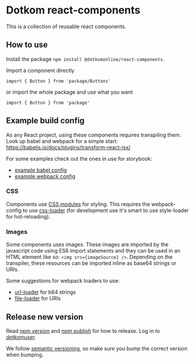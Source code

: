 # Dotkom react-components

This is a collection of reusable react components.

## How to use

Install the package `npm install @dotkomonline/react-components`.

Import a component directly

`import { Button } from 'package/Buttons'`

or import the whole package and use what you want

`import { Button } from 'package'`

## Example build config

As any React project, using these components requires transpiling them. Look up babel and webpack for a simple start: https://babeljs.io/docs/plugins/transform-react-jsx/

For some examples check out the ones in use for storybook:

* [example babel config](https://github.com/dotkom/react-components/blob/master/.storybook/.babelrc)
* [example webpack config](https://github.com/dotkom/react-components/blob/master/.storybook/webpack.config.js)

### CSS

Components use [CSS modules](https://github.com/css-modules/css-modules) for styling. This requires the webpack-config to use [css-loader](https://github.com/webpack-contrib/css-loader) (for development use it's smart to use style-loader for hot-reloading).

### Images

Some components uses images. These images are imported by the javascript code using ES6 import statements and they can be used in an HTML element like so: `<img src={imageSource} />`. Depending on the transpiler, these resources can be imported inline as base64 strings or URIs.

Some suggestions for webpack loaders to use:

* [url-loader](https://github.com/webpack-contrib/url-loader) for b64 strings
* [file-loader](https://github.com/webpack-contrib/file-loader) for URIs

## Release new version

Read [npm version](https://docs.npmjs.com/cli/version) and [npm publish](https://docs.npmjs.com/cli/publish) for how to release. Log in to [dotkomuser](https://www.npmjs.com/~dotkomuser).

We follow [semantic versioning](https://semver.org/), so make sure you bump the correct version when bumping.
